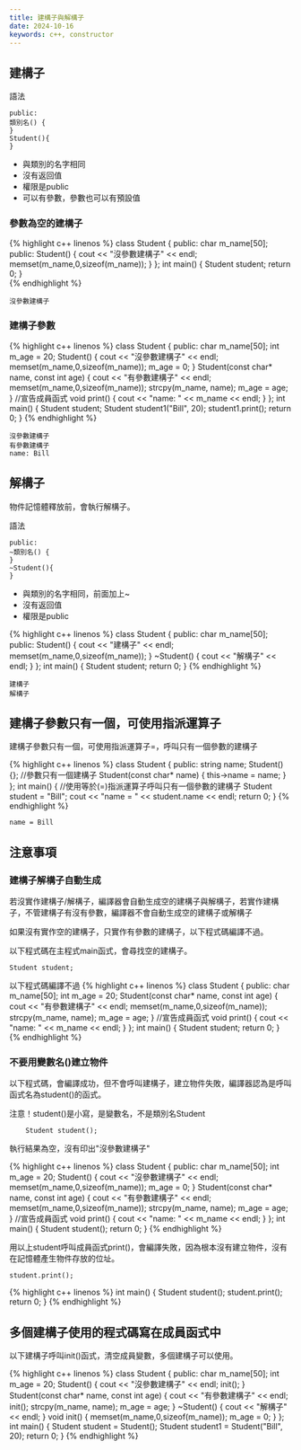 ```yaml
---
title: 建構子與解構子
date: 2024-10-16
keywords: c++, constructor 
---
```


## 建構子

語法
```
public:
類別名() {
}
Student(){
}
```

- 與類別的名字相同
- 沒有返回值
- 權限是public
- 可以有參數，參數也可以有預設值

### 參數為空的建構子

{% highlight c++ linenos %}
class Student {
public:
    char m_name[50];
public:
    Student() {
        cout << "沒參數建構子" << endl;
        memset(m_name,0,sizeof(m_name));
    }
};
int main() {
    Student student;
    return 0;
}  
{% endhighlight %}
```
沒參數建構子
```
### 建構子參數

{% highlight c++ linenos %}
class Student {
public:
    char m_name[50];
    int m_age = 20;
    Student() {
        cout << "沒參數建構子" << endl;
        memset(m_name,0,sizeof(m_name));
        m_age = 0;
    }
    Student(const char* name, const int age) {
        cout << "有參數建構子" << endl;
        memset(m_name,0,sizeof(m_name));
        strcpy(m_name, name);
        m_age = age;
    }
    //宣告成員函式
    void print() {
        cout << "name: " << m_name << endl;
    }
};
int main() {
    Student student;
    Student student1("Bill", 20);
    student1.print();
    return 0;
}
{% endhighlight %}

```
沒參數建構子
有參數建構子
name: Bill
```

## 解構子

物件記憶體釋放前，會執行解構子。

語法 
```
public:
~類別名() {
}
~Student(){
}
```
- 與類別的名字相同，前面加上~
- 沒有返回值
- 權限是public

{% highlight c++ linenos %}
class Student {
public:
    char m_name[50];
public:
    Student() {
        cout << "建構子" << endl;
        memset(m_name,0,sizeof(m_name));
    }
    ~Student() {
        cout << "解構子" << endl;
    }
};
int main() {
    Student student;
    return 0;
}
{% endhighlight %}

```
建構子
解構子
```

## 建構子參數只有一個，可使用指派運算子

建構子參數只有一個，可使用指派運算子=，呼叫只有一個參數的建構子

{% highlight c++ linenos %}
class Student {
public:
    string name;
    Student(){};
    //參數只有一個建構子
    Student(const char* name) {
        this->name = name;
    }
};
int main() {
    //使用等於(=)指派運算子呼叫只有一個參數的建構子
    Student student = "Bill";
    cout << "name = " << student.name << endl;
    return 0;
}
{% endhighlight %}
```
name = Bill
```

## 注意事項

### 建構子解構子自動生成

若沒實作建構子/解構子，編譯器會自動生成空的建構子與解構子，若實作建構子，不管建構子有沒有參數，編譯器不會自動生成空的建構子或解構子

如果沒有實作空的建構子，只實作有參數的建構子，以下程式碼編譯不過。

以下程式碼在主程式main函式，會尋找空的建構子。

```
Student student;
```
以下程式碼編譯不過
{% highlight c++ linenos %}
class Student {
public:
    char m_name[50];
    int m_age = 20;
    Student(const char* name, const int age) {
        cout << "有參數建構子" << endl;
        memset(m_name,0,sizeof(m_name));
        strcpy(m_name, name);
        m_age = age;
    }
    //宣告成員函式
    void print() {
        cout << "name: " << m_name << endl;
    }
};
int main() {
    Student student;
    return 0;
} 
{% endhighlight %}

### 不要用變數名()建立物件

以下程式碼，會編譯成功，但不會呼叫建構子，建立物件失敗，編譯器認為是呼叫函式名為student()的函式。

注意！student()是小寫，是變數名，不是類別名Student

```
    Student student();
```
執行結果為空，沒有印出"沒參數建構子"

{% highlight c++ linenos %}
class Student {
public:
    char m_name[50];
    int m_age = 20;
    Student() {
        cout << "沒參數建構子" << endl;
        memset(m_name,0,sizeof(m_name));
        m_age = 0;
    }
    Student(const char* name, const int age) {
        cout << "有參數建構子" << endl;
        memset(m_name,0,sizeof(m_name));
        strcpy(m_name, name);
        m_age = age;
    }
    //宣告成員函式
    void print() {
        cout << "name: " << m_name << endl;
    }
};
int main() {
    Student student();
    return 0;
}
{% endhighlight %}

用以上student呼叫成員函式print()，會編譯失敗，因為根本沒有建立物件，沒有在記憶體產生物件存放的位址。

```
student.print();
```

{% highlight c++ linenos %}
int main() {
    Student student();
    student.print();
    return 0;
} 
{% endhighlight %}

## 多個建構子使用的程式碼寫在成員函式中

以下建構子呼叫init()函式，清空成員變數，多個建構子可以使用。

{% highlight c++ linenos %}
class Student {
public:
    char m_name[50];
    int m_age = 20;
    Student() {
        cout << "沒參數建構子" << endl;
        init();
    }
    Student(const char* name, const int age) {
        cout << "有參數建構子" << endl;
        init();
        strcpy(m_name, name);
        m_age = age;
    }
    ~Student() {
        cout << "解構子" << endl;
    }
    void init() {
        memset(m_name,0,sizeof(m_name));
        m_age = 0;
    }
};
int main() {
    Student student = Student();
    Student student1 = Student("Bill", 20);
    return 0;
}
{% endhighlight %}


